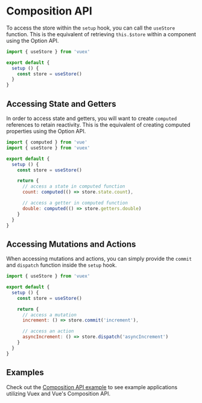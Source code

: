 # Composition API

To access the store within the `setup` hook, you can call the `useStore` function. This is the equivalent of retrieving `this.$store` within a component using the Option API.

```js
import { useStore } from 'vuex'

export default {
  setup () {
    const store = useStore()
  }
}
```

## Accessing State and Getters

In order to access state and getters, you will want to create `computed` references to retain reactivity. This is the equivalent of creating computed properties using the Option API.

```js
import { computed } from 'vue'
import { useStore } from 'vuex'

export default {
  setup () {
    const store = useStore()

    return {
      // access a state in computed function
      count: computed(() => store.state.count),

      // access a getter in computed function
      double: computed(() => store.getters.double)
    }
  }
}
```

## Accessing Mutations and Actions

When accessing mutations and actions, you can simply provide the `commit` and `dispatch` function inside the `setup` hook.

```js
import { useStore } from 'vuex'

export default {
  setup () {
    const store = useStore()

    return {
      // access a mutation
      increment: () => store.commit('increment'),

      // access an action
      asyncIncrement: () => store.dispatch('asyncIncrement')
    }
  }
}
```

## Examples

Check out the [Composition API example](https://github.com/vuejs/vuex/tree/4.0/examples/composition) to see example applications utilizing Vuex and Vue's Composition API.
